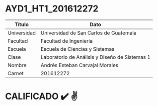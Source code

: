 # AYD1_HT1_201612272

| Título      | Dato                                           |
| ----------- | ---------------------------------------------- |
| Universidad | Universidad de San Carlos de Guatemala         |
| Facultad    | Facultad de Ingeniería                         |
| Escuela     | Escuela de Ciencias y Sistemas                 |
| Clase       | Laboratorio de Análisis y Diseño de Sistemas 1 |
| Nombre      | Andrés Esteban Carvajal Morales                |
| Carnet      | 201612272                                      |



CALIFICADO :heavy_check_mark: :v:
===============
